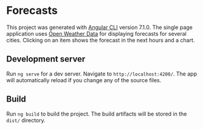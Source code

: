 # Forecasts

This project was generated with [Angular CLI](https://github.com/angular/angular-cli) version 7.1.0.
The single page application uses [Open Weather Data](https://openweathermap.org/api) for displaying forecasts for several cities.
Clicking on an item shows the forecast in the next hours and a chart.

## Development server

Run `ng serve` for a dev server. Navigate to `http://localhost:4200/`. The app will automatically reload if you change any of the source files.

## Build

Run `ng build` to build the project. The build artifacts will be stored in the `dist/` directory.
